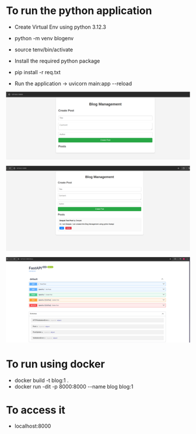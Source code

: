 # To run the python application

- Create Virtual Env using python 3.12.3
- python -m venv blogenv
- source tenv/bin/activate

- Install the required python package
- pip install -r req.txt

- Run the application -> uvicorn main:app --reload

![Home Page](image.png)

![With Created Blog](image-1.png)

![/docs](image-2.png)

# To run using docker

- docker build -t blog:1 .
- docker run -dit -p 8000:8000 --name blog blog:1

# To access it

- localhost:8000
